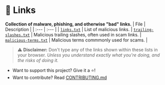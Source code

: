 # 🔗 Links
**Collection of malware, phishing, and otherwise "bad" links.**
| File | Description |
| :--- | :--- |
| [`links.txt`](./src/links.txt) | List of malicious links.
| [`trailing-slashes.txt`](./src/trailing-slashes.txt) | Malicious trailing slashes, often used in scam links. 
| [`malicious-terms.txt`](./src/malicious-terms.txt) | Malicious terms commmonly used for scams. |
> ⚠️ **Disclaimer:** Don't type any of the links shown within these lists in your browser. *Unless you understand exactly what you're doing, and the risks of doing it.*

- Want to support this project? Give it a ⭐!
- Want to contribute? Read [CONTRIBUTING.md](./CONTRIBUTING.md)
